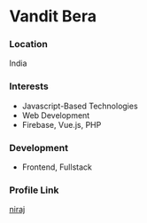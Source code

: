 # Vandit Bera

### Location

India


### Interests

- Javascript-Based Technologies
- Web Development
- Firebase, Vue.js, PHP

### Development

- Frontend, Fullstack


### Profile Link

[niraj](https://github.com/NirajBera)

